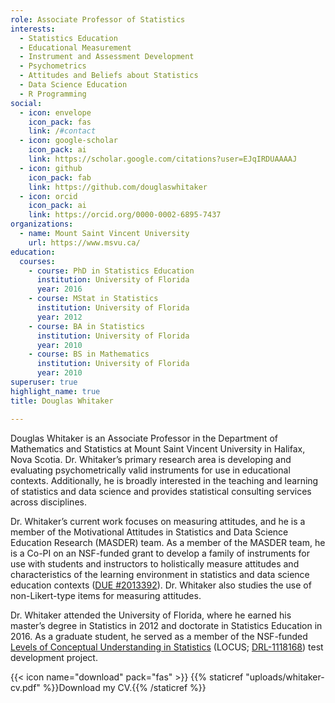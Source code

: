 ```yaml
---
role: Associate Professor of Statistics
interests:
  - Statistics Education
  - Educational Measurement
  - Instrument and Assessment Development
  - Psychometrics
  - Attitudes and Beliefs about Statistics
  - Data Science Education
  - R Programming
social:
  - icon: envelope
    icon_pack: fas
    link: /#contact
  - icon: google-scholar
    icon_pack: ai
    link: https://scholar.google.com/citations?user=EJqIRDUAAAAJ
  - icon: github
    icon_pack: fab
    link: https://github.com/douglaswhitaker
  - icon: orcid
    icon_pack: ai
    link: https://orcid.org/0000-0002-6895-7437
organizations:
  - name: Mount Saint Vincent University
    url: https://www.msvu.ca/
education:
  courses:
    - course: PhD in Statistics Education
      institution: University of Florida
      year: 2016
    - course: MStat in Statistics
      institution: University of Florida
      year: 2012
    - course: BA in Statistics
      institution: University of Florida
      year: 2010
    - course: BS in Mathematics
      institution: University of Florida
      year: 2010
superuser: true
highlight_name: true
title: Douglas Whitaker

---
```

Douglas Whitaker is an Associate Professor in the Department of Mathematics and Statistics at Mount Saint Vincent University in Halifax, Nova Scotia. Dr. Whitaker’s primary research area is developing and evaluating psychometrically valid instruments for use in educational contexts. Additionally, he is broadly interested in the teaching and learning of statistics and data science and provides statistical consulting services across disciplines. 

Dr. Whitaker’s current work focuses on measuring attitudes, and he is a member of the Motivational Attitudes in Statistics and Data Science Education Research (MASDER) team. As a member of the MASDER team, he is a Co-PI on an NSF-funded grant to develop a family of instruments for use with students and instructors to holistically measure attitudes and characteristics of the learning environment in statistics and data science education contexts ([DUE #2013392](https://www.nsf.gov/awardsearch/showAward?AWD_ID=2013392&HistoricalAwards=false)). Dr. Whitaker also studies the use of non-Likert-type items for measuring attitudes. 

Dr. Whitaker attended the University of Florida, where he earned his master’s degree in Statistics in 2012 and doctorate in Statistics Education in 2016. As a graduate student, he served as a member of the NSF-funded [Levels of Conceptual Understanding in Statistics](https://locus.statisticseducation.org/) (LOCUS; [DRL-1118168](https://www.nsf.gov/awardsearch/showAward?AWD_ID=1118168&HistoricalAwards=false)) test development project. 


{{< icon name="download" pack="fas" >}} {{% staticref "uploads/whitaker-cv.pdf" %}}Download my CV.{{% /staticref %}}